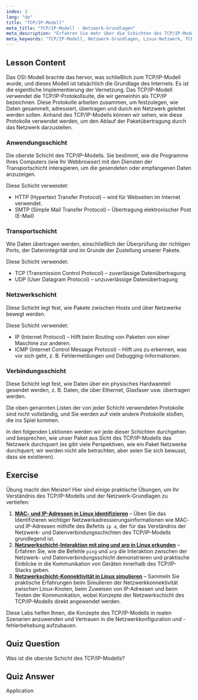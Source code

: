 ```yaml
---
index: 3
lang: "de"
title: "TCP/IP-Modell"
meta_title: "TCP/IP-Modell - Netzwerk-Grundlagen"
meta_description: "Erfahren Sie mehr über die Schichten des TCP/IP-Modells: Anwendung, Transport, Netzwerk und Verbindung. Verstehen Sie, wie Daten über Netzwerke übertragen werden. Beginnen Sie Ihre Linux-Netzwerkreise!"
meta_keywords: "TCP/IP-Modell, Netzwerk-Grundlagen, Linux-Netzwerk, TCP, IP, Anfänger-Tutorial, Netzwerkschichten, Leitfaden"
---
```


## Lesson Content

Das OSI-Modell brachte das hervor, was schließlich zum TCP/IP-Modell wurde, und dieses Modell ist tatsächlich die Grundlage des Internets. Es ist die eigentliche Implementierung der Vernetzung. Das TCP/IP-Modell verwendet die TCP/IP-Protokollsuite, die wir gemeinhin als TCP/IP bezeichnen. Diese Protokolle arbeiten zusammen, um festzulegen, wie Daten gesammelt, adressiert, übertragen und durch ein Netzwerk geleitet werden sollen. Anhand des TCP/IP-Modells können wir sehen, wie diese Protokolle verwendet werden, um den Ablauf der Paketübertragung durch das Netzwerk darzustellen.

### Anwendungsschicht

Die oberste Schicht des TCP/IP-Modells. Sie bestimmt, wie die Programme Ihres Computers (wie Ihr Webbrowser) mit den Diensten der Transportschicht interagieren, um die gesendeten oder empfangenen Daten anzuzeigen.

Diese Schicht verwendet:

- HTTP (Hypertext Transfer Protocol) – wird für Webseiten im Internet verwendet.
- SMTP (Simple Mail Transfer Protocol) – Übertragung elektronischer Post (E-Mail)

### Transportschicht

Wie Daten übertragen werden, einschließlich der Überprüfung der richtigen Ports, der Datenintegrität und im Grunde der Zustellung unserer Pakete.

Diese Schicht verwendet:

- TCP (Transmission Control Protocol) – zuverlässige Datenübertragung
- UDP (User Datagram Protocol) – unzuverlässige Datenübertragung

### Netzwerkschicht

Diese Schicht legt fest, wie Pakete zwischen Hosts und über Netzwerke bewegt werden.

Diese Schicht verwendet:

- IP (Internet Protocol) – Hilft beim Routing von Paketen von einer Maschine zur anderen.
- ICMP (Internet Control Message Protocol) – Hilft uns zu erkennen, was vor sich geht, z. B. Fehlermeldungen und Debugging-Informationen.

### Verbindungsschicht

Diese Schicht legt fest, wie Daten über ein physisches Hardwareteil gesendet werden, z. B. Daten, die über Ethernet, Glasfaser usw. übertragen werden.

Die oben genannten Listen der von jeder Schicht verwendeten Protokolle sind nicht vollständig, und Sie werden auf viele andere Protokolle stoßen, die ins Spiel kommen.

In den folgenden Lektionen werden wir jede dieser Schichten durchgehen und besprechen, wie unser Paket aus Sicht des TCP/IP-Modells das Netzwerk durchquert (es gibt viele Perspektiven, wie ein Paket Netzwerke durchquert; wir werden nicht alle betrachten, aber seien Sie sich bewusst, dass sie existieren).

## Exercise

Übung macht den Meister! Hier sind einige praktische Übungen, um Ihr Verständnis des TCP/IP-Modells und der Netzwerk-Grundlagen zu vertiefen:

1. **[MAC- und IP-Adressen in Linux identifizieren](https://labex.io/de/labs/comptia-identify-mac-and-ip-addresses-in-linux-592731)** – Üben Sie das Identifizieren wichtiger Netzwerkadressierungsinformationen wie MAC- und IP-Adressen mithilfe des Befehls `ip a`, der für das Verständnis der Netzwerk- und Datenverbindungsschichten des TCP/IP-Modells grundlegend ist.
2. **[Netzwerkschicht-Interaktion mit ping und arp in Linux erkunden](https://labex.io/de/labs/comptia-explore-network-layer-interaction-with-ping-and-arp-in-linux-592746)** – Erfahren Sie, wie die Befehle `ping` und `arp` die Interaktion zwischen der Netzwerk- und Datenverbindungsschicht demonstrieren und praktische Einblicke in die Kommunikation von Geräten innerhalb des TCP/IP-Stacks geben.
3. **[Netzwerkschicht-Konnektivität in Linux simulieren](https://labex.io/de/labs/comptia-simulate-network-layer-connectivity-in-linux-592752)** – Sammeln Sie praktische Erfahrungen beim Simulieren der Netzwerkkonnektivität zwischen Linux-Knoten, beim Zuweisen von IP-Adressen und beim Testen der Kommunikation, wobei Konzepte der Netzwerkschicht des TCP/IP-Modells direkt angewendet werden.

Diese Labs helfen Ihnen, die Konzepte des TCP/IP-Modells in realen Szenarien anzuwenden und Vertrauen in die Netzwerkkonfiguration und -fehlerbehebung aufzubauen.

## Quiz Question

Was ist die oberste Schicht des TCP/IP-Modells?

## Quiz Answer

Application
